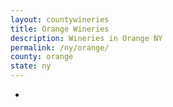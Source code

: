 ```yaml
---
layout: countywineries
title: Orange Wineries
description: Wineries in Orange NY
permalink: /ny/orange/
county: orange
state: ny
---
```

-
